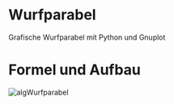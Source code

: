 # Wurfparabel
Grafische Wurfparabel mit Python und Gnuplot

# Formel und Aufbau
![algWurfparabel](https://upload.wikimedia.org/wikipedia/commons/b/b4/Wurfparabel_Zusammenfassung_aktualisierung.png)
